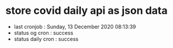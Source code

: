 # store covid daily api as json data

- last cronjob : Sunday, 13 December 2020 08:13:39
- status og cron : success
- status daily cron : success
      
      